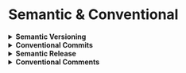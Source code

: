 # Semantic & Conventional

<details>
  <summary><b>Semantic Versioning</b></summary>
  
  * Semantic versioning is a standardized scheme for versioning software, consisting of three numbers (MAJOR.MINOR.PATCH) that convey the significance and nature of changes made in each release.
  * https://semver.org
  
</details>

<details>
  <summary><b>Conventional Commits</b></summary>
  
  * Conventional commits refer to a standardized format for commit messages in version control repositories, allowing for consistent and structured communication about changes made to a codebase.
  * https://www.conventionalcommits.org
  * https://github.com/conventional-changelog/conventional-changelog
  * https://github.com/conventional-changelog/commitlint
  * https://github.com/carloscuesta/gitmoji (Alternative)
  
</details>

<details>
  <summary><b>Semantic Release</b></summary>
  
  * Semantic release is an automated software release process that analyzes the commit messages, determines the appropriate version based on semantic versioning, and generates releases with proper changelogs, enabling streamlined and consistent software deployments.
  
</details>

<details>
  <summary><b>Conventional Comments</b></summary>
  
  * Conventional comments are a standardized approach to formatting comments in the code review process, utilizing labels and a specific format to improve communication, clarity, and actionable feedback between team members.
  * https://conventionalcomments.org
  
</details>
